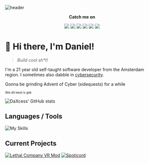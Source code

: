 ![header](https://capsule-render.vercel.app/api?type=waving&color=gradient&height=300&section=header&text=DaXcess&desc=Self-taught%20programmer&fontSize=90&animation=fadeIn&descAlign=57)

<p align="center">
  <strong>Catch me on</strong>
</p>
<p align="center">
  <a target="_blank" href="https://x.com/@daxcess"><img src="https://img.shields.io/badge/@daxcess-000000?style=for-the-badge&logo=x" /></a>
  <a target="_blank" href="https://bsky.app/profile/daxcess.io"><img src="https://img.shields.io/badge/@daxcess.io-0285FF?style=for-the-badge&logo=bluesky&logoColor=fff" /></a>
  <a target="_blank" href="https://discord.com/users/389786424142200835"><img src="https://img.shields.io/badge/%40daxcess-5865F2?style=for-the-badge&logo=discord&logoColor=white" /></a>
  <a target="_blank" href="https://youtube.com/DaXcess"><img src="https://img.shields.io/badge/DaXcess-FF0000?style=for-the-badge&logo=youtube" /></a>
  <a target="_blank" href="https://ko-fi.com/daxcess"><img src="https://img.shields.io/badge/DaXcess-ff5e5b?style=for-the-badge&logo=ko-fi&logoColor=white" /></a>
  <a target="_blank" href="mailto:contact@daxcess.io"><img src="https://img.shields.io/badge/contact@daxcess.io-249ee4?style=for-the-badge&logo=gmail&logoColor=white" /></a>
</p>

# 👋 Hi there, I'm Daniel!

> *Build cool sh\*t!*

I'm a 21 year old self-taught software developer from the Amsterdam region. I sometimes also dabble in [cybersecurity](https://tryhackme.com/p/DaXcess).

Gonna be grinding Advent of Cyber (sidequests) for a while

<sub><sup>Wie dit leest is gek</sup></sub>

![DaXcess' GitHub stats](https://github-readme-stats.vercel.app/api?username=daxcess&show_icons=true&theme=transparent&border_color=30363d)

## Languages / Tools
![My Skills](https://skillicons.dev/icons?i=unity,cs,rust,ts,js,html,css,tailwind,nodejs,docker,git,linux,react,rider,vscode)

## Current Projects
[![Lethal Company VR Mod](https://github-readme-stats.vercel.app/api/pin/?username=daxcess&repo=LCVR&show_owner=true&theme=dark&icon_color=7d8590&bg_color=0d1117&border_color=30363d)](https://github.com/DaXcess/LCVR)
[![Spoticord](https://github-readme-stats.vercel.app/api/pin/?username=SpoticordMusic&repo=spoticord&show_owner=true&theme=dark&icon_color=7d8590&bg_color=0d1117&border_color=30363d)](https://github.com/SpoticordMusic/spoticord)

